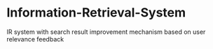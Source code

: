 # Information-Retrieval-System
IR system with search result improvement mechanism based on user relevance feedback
